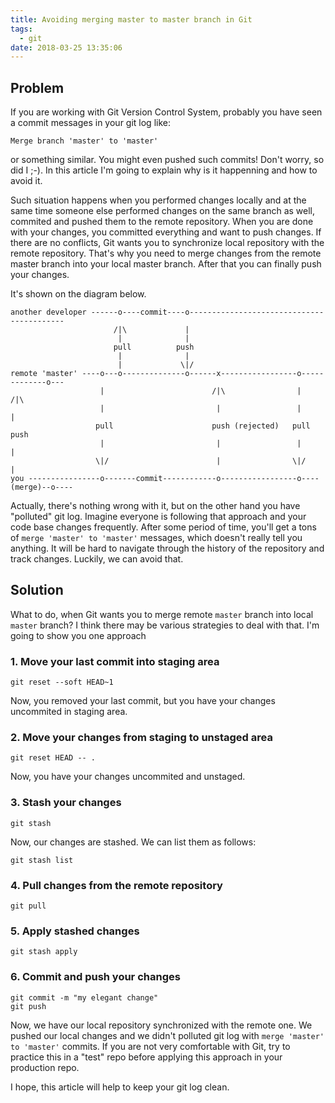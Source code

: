 ```yaml
---
title: Avoiding merging master to master branch in Git
tags:
  - git
date: 2018-03-25 13:35:06
---
```



Problem
-------

If you are working with Git Version Control System, probably you have seen a commit messages in your git log like:

```
Merge branch 'master' to 'master'
```

or something similar. You might even pushed such commits! Don't worry, so did I ;-).
In this article I'm going to explain why is it happenning and how to avoid it.

Such situation happens when you performed changes locally and at the same time someone else performed changes on the same branch as well, commited and pushed them to the remote repository. When you are done with your changes, you committed everything and want to push changes. If there are no conflicts, Git wants you to synchronize local repository with the remote repository. That's why you need to merge changes from the remote master branch into your local master branch. After that you can finally push your changes.

It's shown on the diagram below.

```
another developer ------o----commit----o------------------------------------------
                       /|\             |
                        |              |
                       pull          push
                        |              |
                        |             \|/
remote 'master' ----o---o--------------o------x-----------------o-------------o---
                    |                        /|\                |            /|\
                    |                         |                 |             |
                   pull                      push (rejected)   pull          push
                    |                         |                 |             |
                   \|/                        |                \|/            |
you ----------------o-------commit------------o-----------------o----(merge)--o----
```

Actually, there's nothing wrong with it, but on the other hand you have "polluted" git log. Imagine everyone is following that approach and your code base changes frequently. After some period of time, you'll get a tons of `merge 'master' to 'master'` messages, which doesn't really tell you anything. It will be hard to navigate through the history of the repository and track changes. Luckily, we can avoid that.

Solution
--------

What to do, when Git wants you to merge remote `master` branch into local `master` branch?
I think there may be various strategies to deal with that. I'm going to show you one approach

### 1. Move your last commit into staging area

```
git reset --soft HEAD~1
```

Now, you removed your last commit, but you have your changes uncommited in staging area.

### 2. Move your changes from staging to unstaged area

```
git reset HEAD -- .
```

Now, you have your changes uncommited and unstaged.

### 3. Stash your changes

```
git stash
```

Now, our changes are stashed. We can list them as follows:

```
git stash list
```

### 4. Pull changes from the remote repository

```
git pull
```

### 5. Apply stashed changes

```
git stash apply
```

### 6. Commit and push your changes

```
git commit -m "my elegant change"
git push
```

Now, we have our local repository synchronized with the remote one. We pushed our local changes and we didn't polluted git log with `merge 'master' to 'master'` commits. If you are not very comfortable with Git, try to practice this in a "test" repo before applying this approach in your production repo.

I hope, this article will help to keep your git log clean.
